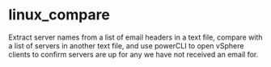 # linux_compare
Extract server names from a list of email headers in a text file, compare with a list of servers in another text file, and use powerCLI to open vSphere clients to confirm servers are up for any we have not received an email for. 
